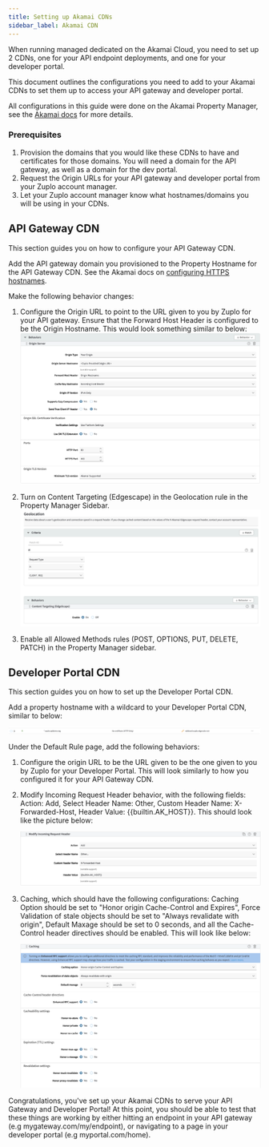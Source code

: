 ```yaml
---
title: Setting up Akamai CDNs
sidebar_label: Akamai CDN
---
```


When running managed dedicated on the Akamai Cloud, you need to set up 2 CDNs,
one for your API endpoint deployments, and one for your developer portal.

This document outlines the configurations you need to add to your Akamai CDNs to
set them up to access your API gateway and developer portal.

All configurations in this guide were done on the Akamai Property Manager, see
the
[Akamai docs](https://techdocs.akamai.com/property-mgr/docs/know-your-around)
for more details.

### Prerequisites

1. Provision the domains that you would like these CDNs to have and certificates
   for those domains. You will need a domain for the API gateway, as well as a
   domain for the dev portal.
2. Request the Origin URLs for your API gateway and developer portal from your
   Zuplo account manager.
3. Let your Zuplo account manager know what hostnames/domains you will be using
   in your CDNs.

## API Gateway CDN

This section guides you on how to configure your API Gateway CDN.

Add the API gateway domain you provisioned to the Property Hostname for the API
Gateway CDN. See the Akamai docs on
[configuring HTTPS hostnames](https://techdocs.akamai.com/property-mgr/docs/serve-content-over-https).

Make the following behavior changes:

1. Configure the Origin URL to point to the URL given to you by Zuplo for your
   API gateway. Ensure that the Forward Host Header is configured to be the
   Origin Hostname. This would look something similar to below:
   ![api_gateway_origin_url](../../../public/media/managed-dedicated-akamai/api_gateway_origin_url.png)

2. Turn on Content Targeting (Edgescape) in the Geolocation rule in the Property
   Manager Sidebar.
   ![geolocation](../../../public/media/managed-dedicated-akamai/geolocation.png)

3. Enable all Allowed Methods rules (POST, OPTIONS, PUT, DELETE, PATCH) in the
   Property Manager sidebar.

## Developer Portal CDN

This section guides you on how to set up the Developer Portal CDN.

Add a property hostname with a wildcard to your Developer Portal CDN, similar to
below:

![wildcard_domain](../../../public/media/managed-dedicated-akamai/dev_portal_cdn_wildcard_hostname.png)

Under the Default Rule page, add the following behaviors:

1.  Configure the origin URL to be the URL given to be the one given to you by
    Zuplo for your Developer Portal. This will look similarly to how you
    configured it for your API Gateway CDN.

2.  Modify Incoming Request Header behavior, with the following fields: Action:
    Add, Select Header Name: Other, Custom Header Name: X-Forwarded-Host, Header
    Value: \{\{builtin.AK_HOST\}\}. This should look like the picture below:

    ![dev_portal_cdn_base_path_and_incoming_header_behaviors](../../../public/media/managed-dedicated-akamai/default_rule_dev_portal_config.png)

3.  Caching, which should have the following configurations: Caching Option
    should be set to "Honor origin Cache-Control and Expires", Force Validation
    of stale objects should be set to "Always revalidate with origin", Default
    Maxage should be set to 0 seconds, and all the Cache-Control header
    directives should be enabled. This will look like below:

    ![dev_portal_caching_behavior](../../../public/media/managed-dedicated-akamai/dev_portal_cdn_caching_behavior.png)

Congratulations, you've set up your Akamai CDNs to serve your API Gateway and
Developer Portal! At this point, you should be able to test that these things
are working by either hitting an endpoint in your API gateway (e.g
mygateway.com/my/endpoint), or navigating to a page in your developer portal
(e.g myportal.com/home).
